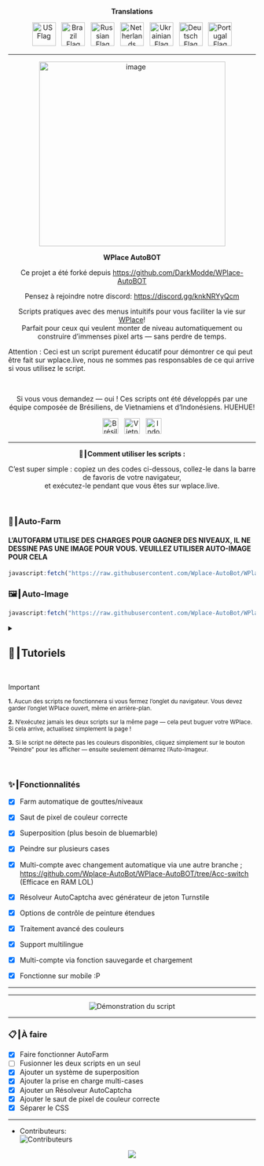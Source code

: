 <p align="center"><strong>Translations</strong></p>
<p align="center">
    <a href="README.md"><img src="https://flagcdn.com/256x192/us.png" width="48" alt="US Flag"></a>
  &nbsp;
    <a href="ES.md"><img src="https://flagcdn.com/256x192/br.png" width="48" alt="Brazil Flag"></a>
  &nbsp;
    <a href="RU.md"><img src="https://flagcdn.com/256x192/ru.png" width="48" alt="Russian Flag"></a>
  &nbsp;
    <a href="NL.md"><img src="https://flagcdn.com/256x192/nl.png" width="48" alt="Netherlands Flag"></a>
  &nbsp;
    <a href="UK.md"><img src="https://flagcdn.com/256x192/ua.png" width="48" alt="Ukrainian Flag"></a>
  &nbsp;
    <a href="DE.md"><img src="https://flagcdn.com/256x192/de.png" width="48" alt="Deutsch Flag"></a>
  &nbsp;
    <a href="PT.md"><img src="https://flagcdn.com/256x192/pt.png" width="48" alt="Portugal Flag"></a>
</p>

---

<p align="center">
  <img width="379" height="376" alt="image" src="https://github.com/user-attachments/assets/c14ef2b5-e104-4526-9b17-23cb2abc9efe" />
</p>

<p align="center"><strong>WPlace AutoBOT</strong></p>
<p align="center">
Ce projet a été forké depuis <a href="https://github.com/DarkModde/WPlace-AutoBOT" target="_blank">https://github.com/DarkModde/WPlace-AutoBOT</a>
</p>
<p align="center">
  Pensez à rejoindre notre discord: <a href="https://discord.gg/knkNRYyQcm" target="_blank">https://discord.gg/knkNRYyQcm</a>
</p>
<p align="center">
  Scripts pratiques avec des menus intuitifs pour vous faciliter la vie sur <a href="https://wplace.live" target="_blank">WPlace</a>!<br>
  Parfait pour ceux qui veulent monter de niveau automatiquement ou construire d’immenses pixel arts — sans perdre de temps.
  
  Attention : Ceci est un script purement éducatif pour démontrer ce qui peut être fait sur wplace.live, nous ne sommes pas responsables de ce qui arrive si vous utilisez le script.
</p>

<br>

<p align="center">
  Si vous vous demandez — oui ! Ces scripts ont été développés par une équipe composée de Brésiliens, de Vietnamiens et d’Indonésiens. HUEHUE!</strong></sub>
  <p align="center">
  <img src="https://cdn.jsdelivr.net/gh/hjnilsson/country-flags/svg/br.svg" alt="Brésil" width="32"/>
  &nbsp;
  <img src="https://cdn.jsdelivr.net/gh/hjnilsson/country-flags/svg/vn.svg" alt="Vietnam" width="32"/>
  &nbsp;
  <img src="https://cdn.jsdelivr.net/gh/hjnilsson/country-flags/svg/id.svg" alt="Indonésie" width="32"/>
</p>
</p>

---

<p align="center"><strong>🚀┃Comment utiliser les scripts :</strong></p>

<p align="center">
  C’est super simple : copiez un des codes ci-dessous, collez-le dans la barre de favoris de votre navigateur,<br>
  et exécutez-le pendant que vous êtes sur wplace.live.
</p>

<br>

### 🎯┃Auto-Farm
#### L’AUTOFARM UTILISE DES CHARGES POUR GAGNER DES NIVEAUX, IL NE DESSINE PAS UNE IMAGE POUR VOUS. VEUILLEZ UTILISER AUTO-IMAGE POUR CELA
```js
javascript:fetch("https://raw.githubusercontent.com/Wplace-AutoBot/WPlace-AutoBOT/refs/heads/main/Auto-Farm.js").then(t=>t.text()).then(eval);
```

### 🖼️┃Auto-Image

```js
javascript:fetch("https://raw.githubusercontent.com/Wplace-AutoBot/WPlace-AutoBOT/refs/heads/main/Auto-Image.js").then(t=>t.text()).then(eval);
```

<details>
  <summary><h2>📖┃Tutoriels</h2></summary>

---

![Partie 1](https://i.imgur.com/XejdRSn.png)

---

![Partie 2](https://i.imgur.com/u9Zikqo.png)

---

![Partie 3](https://i.imgur.com/cjBi6oz.png)

</details>


<br>

> [!IMPORTANT]
> <p><sub><strong>1.</strong> Aucun des scripts ne fonctionnera si vous fermez l’onglet du navigateur. Vous devez garder l’onglet WPlace ouvert, même en arrière-plan.</sub></p>
> <p><sub><strong>2.</strong> N’exécutez jamais les deux scripts sur la même page — cela peut buguer votre WPlace. Si cela arrive, actualisez simplement la page !</sub></p>
> <p><sub><strong>3.</strong> Si le script ne détecte pas les couleurs disponibles, cliquez simplement sur le bouton "Peindre" pour les afficher — ensuite seulement démarrez l’Auto-Imageur.</sub></p>

<br>

### ✨┃Fonctionnalités

- [x] Farm automatique de gouttes/niveaux
- [x] Saut de pixel de couleur correcte
- [x] Superposition (plus besoin de bluemarble)
- [x] Peindre sur plusieurs cases
- [x] Multi-compte avec changement automatique via une autre branche ; https://github.com/Wplace-AutoBot/WPlace-AutoBOT/tree/Acc-switch (Efficace en RAM LOL)
- [x] Résolveur AutoCaptcha avec générateur de jeton Turnstile
- [x] Options de contrôle de peinture étendues
- [x] Traitement avancé des couleurs
- [x] Support multilingue
- [x] Multi-compte via fonction sauvegarde et chargement
- [x] Fonctionne sur mobile :P


---


---

<p align="center">
  <img src="https://i.imgur.com/5QYvb4w.png" alt="Démonstration du script"/>
</p>

---

### 📋┃À faire

- [x] Faire fonctionner AutoFarm
- [ ] Fusionner les deux scripts en un seul
- [x] Ajouter un système de superposition
- [x] Ajouter la prise en charge multi-cases
- [x] Ajouter un Résolveur AutoCaptcha
- [x] Ajouter le saut de pixel de couleur correcte
- [x] Séparer le CSS

---

- Contributeurs:  
  <img src="https://contrib.rocks/image?repo=Wplace-AutoBot/WPlace-AutoBOT" alt="Contributeurs" />


<p align="center">
  <a href="#"><img src="https://komarev.com/ghpvc/?username=WPlace-AutoBOT&style=for-the-badge&label=Vues:&color=gray"/></a>
</p>
